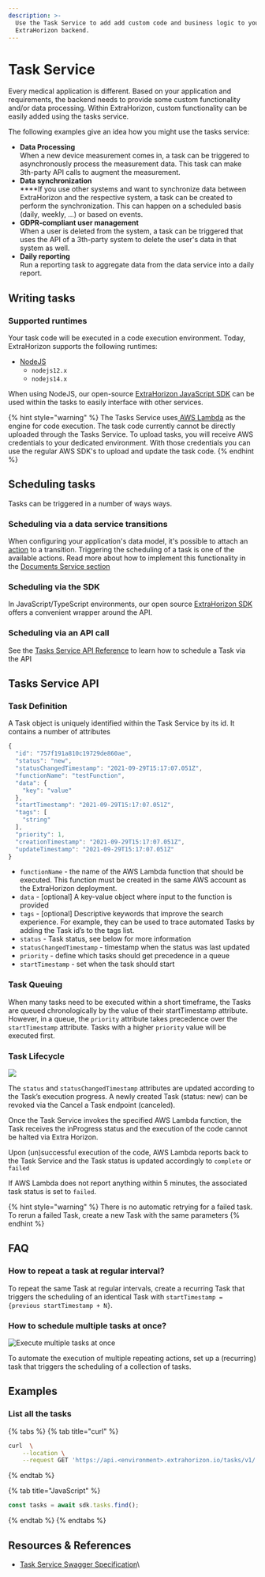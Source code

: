 ```yaml
---
description: >-
  Use the Task Service to add add custom code and business logic to your
  ExtraHorizon backend.
---
```


# Task Service

Every medical application is different. Based on your application and requirements, the backend needs to provide some custom functionality and/or data processing. Within ExtraHorizon, custom functionality can be easily added using the tasks service.

The following examples give an idea how you might use the tasks service:

* **Data Processing**\
  When a new device measurement comes in, a task can be triggered to asynchronously process the measurement data. This task can make 3th-party API calls to augment the measurement.
* **Data synchronization**\
  ****If you use other systems and want to synchronize data between ExtraHorizon and the respective system, a task can be created to perform the synchronization. This can happen on a scheduled basis (daily, weekly, ...) or based on events.
* **GDPR-compliant user management**\
  When a user is deleted from the system, a task can be triggered that uses the API of a 3th-party system to delete the user's data in that system as well.
* **Daily reporting**\
  Run a reporting task to aggregate data from the data service into a daily report.

## Writing tasks

### Supported runtimes

Your task code will be executed in a code execution environment. Today, ExtraHorizon supports the following runtimes:

* [NodeJS](https://nodejs.org/en/about/)
  * `nodejs12.x`
  * `nodejs14.x`

When using NodeJS, our open-source [ExtraHorizon JavaScript SDK](https://extrahorizon.github.io/javascript-sdk/#/) can be used within the tasks to easily interface with other services.

{% hint style="warning" %}
The Tasks Service uses[ AWS Lambda](https://aws.amazon.com/lambda/) as the engine for code execution. The task code currently cannot be directly uploaded through the Tasks Service. To upload tasks, you will receive AWS credentials to your dedicated environment. With those credentials you can use the regular AWS SDK's to upload and update the task code.
{% endhint %}

## Scheduling tasks

Tasks can be triggered in a number of ways ways.&#x20;

### Scheduling via a data service transitions

When configuring your application's data model, it's possible to attach an [action](data-service/#transition-actions) to a transition. Triggering the scheduling of a task is one of the available actions. Read more about how to implement this functionality in the [Documents Service section](data-service/)

### Scheduling via the SDK

In JavaScript/TypeScript environments, our open source [ExtraHorizon SDK ](../extrahorizon-sdk.md)offers a convenient wrapper around the API.&#x20;

### Scheduling via an API call

See the [Tasks Service API Reference](https://developers.extrahorizon.io/swagger-ui/?url=https://developers.extrahorizon.io/services/tasks-service/1.0.4/openapi.yaml) to learn how to schedule a Task via the API

## Tasks Service API&#x20;

### Task Definition

A Task object is uniquely identified within the Task Service by its id. It contains a number of attributes

```javascript
{
  "id": "757f191a810c19729de860ae",
  "status": "new",
  "statusChangedTimestamp": "2021-09-29T15:17:07.051Z",
  "functionName": "testFunction",
  "data": {
    "key": "value"
  },
  "startTimestamp": "2021-09-29T15:17:07.051Z",
  "tags": [
    "string"
  ],
  "priority": 1,
  "creationTimestamp": "2021-09-29T15:17:07.051Z",
  "updateTimestamp": "2021-09-29T15:17:07.051Z"
}
```

* `functionName` - the name of the AWS Lambda function that should be executed. This function must be created in the same AWS account as the ExtraHorizon deployment.
* `data` - \[optional] A key-value object where input to the function is provided
* `tags` - \[optional] Descriptive keywords that improve the search experience. For example, they can be used to trace automated Tasks by adding the Task id’s to the tags list.
* `status` - Task status, see below for more information
* `statusChangedTimestamp` - timestamp when the status was last updated
* `priority` - define which tasks should get precedence in a queue
* `startTimestamp` - set when the task should start

### Task Queuing

When many tasks need to be executed within a short timeframe, the Tasks are queued chronologically by the value of their startTimestamp attribute. However, in a queue, the `priority` attribute takes precedence over the `startTimestamp` attribute. Tasks with a higher `priority` value will be executed first.&#x20;

### Task Lifecycle

![](https://lh6.googleusercontent.com/af5KNmsUUbeSMWvMsNd27lX2m1O5sQlQq4UyIZFC6pYtUlNFJioAG6OiDVidT52T8nt1iClUDsmaDveT71ej6QkVmRQGrgkxt8CztZTOkcw0IBrACEQhEYf5jw\_wEMKNmZabTac=s0)



The `status` and `statusChangedTimestamp` attributes are updated according to the Task’s execution progress. A newly created Task (status: new) can be revoked via the Cancel a Task endpoint (canceled).&#x20;

Once the Task Service invokes the specified AWS Lambda function, the Task receives the inProgress status and the execution of the code cannot be halted via Extra Horizon.&#x20;

Upon (un)successful execution of the code, AWS Lambda reports back to the Task Service and the Task status is updated accordingly to `complete` or `failed`

If AWS Lambda does not report anything within 5 minutes, the associated task status is set to `failed`.

{% hint style="warning" %}
There is no automatic retrying for a failed task. To rerun a failed Task, create a new Task with the same parameters
{% endhint %}

## FAQ

### How to repeat a task at regular interval?

To repeat the same Task at regular intervals, create a recurring Task that triggers the scheduling of an identical Task with `startTimestamp = {previous startTimestamp + N}`.

### How to schedule multiple tasks at once?

![Execute multiple tasks at once](https://lh5.googleusercontent.com/MBbXkcRf4eh3FeHU34PhUDVURT5LFVnEWWCIxFSFCYH1-xVhJGtZTimJcqB0xZoSGK45E2gzRmK1eD\_x-eIPhvu1bB7Kk3AvT3NFR4L17BqgO0MtJjI9hShhlkCh\_MR4EvFNKtg=s0)

To automate the execution of multiple repeating actions, set up a (recurring) task that triggers the scheduling of a collection of tasks.

## Examples

### List all the tasks

{% tabs %}
{% tab title="curl" %}
```bash
curl  \
    --location \
    --request GET 'https://api.<environment>.extrahorizon.io/tasks/v1/'
```
{% endtab %}

{% tab title="JavaScript" %}
```javascript
const tasks = await sdk.tasks.find();
```
{% endtab %}
{% endtabs %}

## Resources & References

* [Task Service Swagger Specification](https://developers.extrahorizon.io/swagger-ui/?url=https://developers.extrahorizon.io/services/tasks-service/1.0.4/openapi.yaml)\
